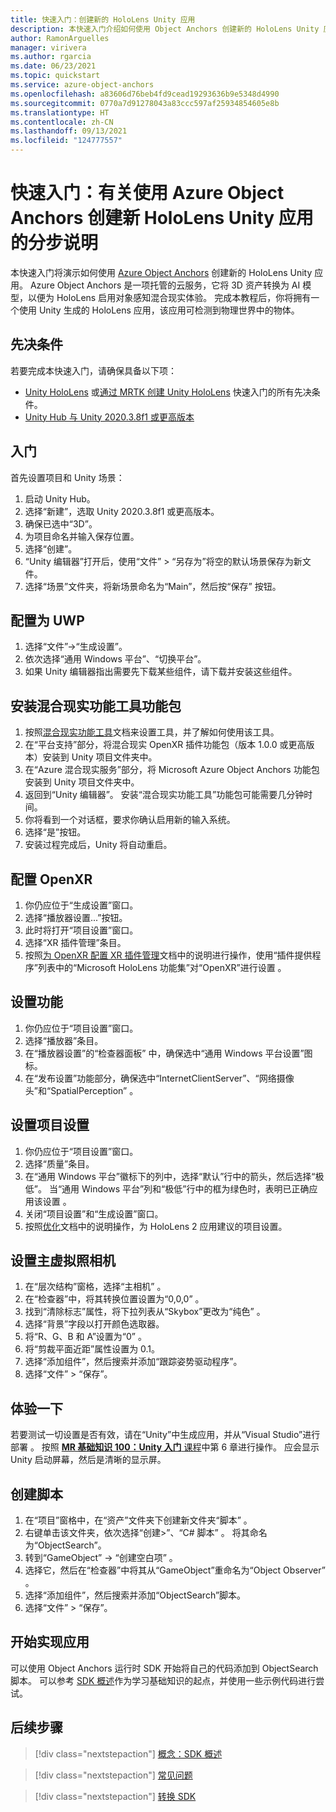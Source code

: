 ```yaml
---
title: 快速入门：创建新的 HoloLens Unity 应用
description: 本快速入门介绍如何使用 Object Anchors 创建新的 HoloLens Unity 应用。
author: RamonArguelles
manager: virivera
ms.author: rgarcia
ms.date: 06/23/2021
ms.topic: quickstart
ms.service: azure-object-anchors
ms.openlocfilehash: a83606d76beb4fd9cead19293636b9e5348d4990
ms.sourcegitcommit: 0770a7d91278043a83ccc597af25934854605e8b
ms.translationtype: HT
ms.contentlocale: zh-CN
ms.lasthandoff: 09/13/2021
ms.locfileid: "124777557"
---
```

# <a name="quickstart-step-by-step-instructions-to-create-a-new-hololens-unity-app-using-azure-object-anchors"></a>快速入门：有关使用 Azure Object Anchors 创建新 HoloLens Unity 应用的分步说明

本快速入门将演示如何使用 [Azure Object Anchors](../overview.md) 创建新的 HoloLens Unity 应用。 Azure Object Anchors 是一项托管的云服务，它将 3D 资产转换为 AI 模型，以便为 HoloLens 启用对象感知混合现实体验。 完成本教程后，你将拥有一个使用 Unity 生成的 HoloLens 应用，该应用可检测到物理世界中的物体。

## <a name="prerequisites"></a>先决条件

若要完成本快速入门，请确保具备以下项：

* [Unity HoloLens](get-started-unity-hololens.md) 或[通过 MRTK 创建 Unity HoloLens](get-started-unity-hololens-mrtk.md) 快速入门的所有先决条件。
* <a href="https://unity3d.com/get-unity/download" target="_blank">Unity Hub 与 Unity 2020.3.8f1 或更高版本</a>

## <a name="getting-started"></a>入门

首先设置项目和 Unity 场景：

1. 启动 Unity Hub。
1. 选择“新建”，选取 Unity 2020.3.8f1 或更高版本。
1. 确保已选中“3D”。
1. 为项目命名并输入保存位置。
1. 选择“创建”。
1. “Unity 编辑器”打开后，使用“文件” > “另存为”将空的默认场景保存为新文件。
1. 选择“场景”文件夹，将新场景命名为“Main”，然后按“保存”  按钮。

## <a name="configure-as-uwp"></a>配置为 UWP

1. 选择“文件”->“生成设置”。
1. 依次选择“通用 Windows 平台”、“切换平台”。
1. 如果 Unity 编辑器指出需要先下载某些组件，请下载并安装这些组件。

## <a name="install-mixed-reality-feature-tool-feature-packages"></a>安装混合现实功能工具功能包

1. 按照<a href="/windows/mixed-reality/develop/unity/welcome-to-mr-feature-tool" target="_blank">混合现实功能工具</a>文档来设置工具，并了解如何使用该工具。
1. 在“平台支持”部分，将混合现实 OpenXR 插件功能包（版本 1.0.0 或更高版本）安装到 Unity 项目文件夹中。 
1. 在“Azure 混合现实服务”部分，将 Microsoft Azure Object Anchors 功能包安装到 Unity 项目文件夹中。
1. 返回到“Unity 编辑器”。 安装“混合现实功能工具”功能包可能需要几分钟时间。
1. 你将看到一个对话框，要求你确认启用新的输入系统。
1. 选择“是”按钮。
1. 安装过程完成后，Unity 将自动重启。

## <a name="configure-openxr"></a>配置 OpenXR

1. 你仍应位于“生成设置”窗口。
1. 选择“播放器设置...”按钮。
1. 此时将打开“项目设置”窗口。
1. 选择“XR 插件管理”条目。
1. 按照<a href="/windows/mixed-reality/develop/unity/xr-project-setup#configuring-xr-plugin-management-for-openxr" target="_blank">为 OpenXR 配置 XR 插件管理</a>文档中的说明进行操作，使用“插件提供程序”列表中的“Microsoft HoloLens 功能集”对“OpenXR”进行设置  。

## <a name="set-capabilities"></a>设置功能

1. 你仍应位于“项目设置”窗口。
1. 选择“播放器”条目。
1. 在“播放器设置”的“检查器面板” 中，确保选中“通用 Windows 平台设置”图标。
1. 在“发布设置”功能部分，确保选中“InternetClientServer”、“网络摄像头”和“SpatialPerception”  。

## <a name="set-up-the-project-settings"></a>设置项目设置

1. 你仍应位于“项目设置”窗口。
1. 选择“质量”条目。
1. 在“通用 Windows 平台”徽标下的列中，选择“默认”行中的箭头，然后选择“极低”。 当“通用 Windows 平台”列和“极低”行中的框为绿色时，表明已正确应用该设置 。
1. 关闭“项目设置”和“生成设置”窗口。
1. 按照<a href="/windows/mixed-reality/develop/unity/xr-project-setup#optimization" target="_blank">优化</a>文档中的说明操作，为 HoloLens 2 应用建议的项目设置。

## <a name="set-up-the-main-virtual-camera"></a>设置主虚拟照相机

1. 在“层次结构”窗格，选择“主相机” 。
1. 在“检查器”中，将其转换位置设置为“0,0,0” 。
1. 找到“清除标志”属性，将下拉列表从“Skybox”更改为“纯色”  。
1. 选择“背景”字段以打开颜色选取器。
1. 将“R、G、B 和 A”设置为“0” 。
1. 将“剪裁平面近距”属性设置为 0.1。
1. 选择“添加组件”，然后搜索并添加“跟踪姿势驱动程序”。
1. 选择“文件” > “保存”。

## <a name="trying-it-out"></a>体验一下

若要测试一切设置是否有效，请在“Unity”中生成应用，并从“Visual Studio”进行部署 。 按照 <a href="/windows/mixed-reality/holograms-100#chapter-6---build-and-deploy-to-device-from-visual-studio" target="_blank">**MR 基础知识 100：Unity 入门** 课程</a>中第 6 章进行操作。 应会显示 Unity 启动屏幕，然后是清晰的显示屏。

## <a name="create-your-script"></a>创建脚本

1. 在“项目”窗格中，在“资产”文件夹下创建新文件夹“脚本”  。
1. 右键单击该文件夹，依次选择“创建>”、“C# 脚本” 。 将其命名为“ObjectSearch”。
1. 转到“GameObject” -> “创建空白项” 。
1. 选择它，然后在“检查器”中将其从“GameObject”重命名为“Object Observer”  。
1. 选择“添加组件”，然后搜索并添加“ObjectSearch”脚本。
1. 选择“文件” > “保存”。

## <a name="start-implementing-your-app"></a>开始实现应用

可以使用 Object Anchors 运行时 SDK 开始将自己的代码添加到 ObjectSearch 脚本。 可以参考 [SDK 概述](../concepts/sdk-overview.md)作为学习基础知识的起点，并使用一些示例代码进行尝试。

## <a name="next-steps"></a>后续步骤

> [!div class="nextstepaction"]
> [概念：SDK 概述](../concepts/sdk-overview.md)

> [!div class="nextstepaction"]
> [常见问题](../faq.md)

> [!div class="nextstepaction"]
> [转换 SDK](/dotnet/api/overview/azure/mixedreality.objectanchors.conversion-readme-pre)
